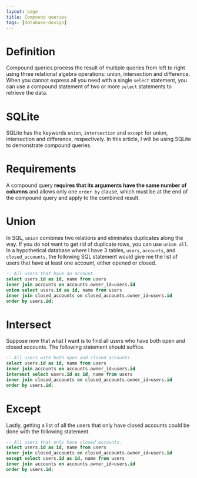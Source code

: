 ```yaml
---
layout: page
title: Compound queries
tags: [database-design]
---
```


# Definition

Compound queries process the result of multiple queries from left to right using
three relational algebra operations: union, intersection and difference. When
you cannot express all you need with a single `select` statement, you can use a
compound statement of two or more `select` statements to retrieve the data.

# SQLite

SQLite has the keywords `union`, `intersection` and `except` for union,
intersection and difference, respectively. In this article, I will be using
SQLite to demonstrate compound queries.

# Requirements

A compound query **requires that its arguments have the same number of columns**
and allows only one `order by` clause, which must be at the end of the compound
query and apply to the combined result.

# Union

In SQL, `union` combines two relations and eliminates duplicates along the way.
If you do not want to get rid of duplicate rows, you can use `union all`. In a
hypothetical database where I have 3 tables, `users`, `accounts`, and
`closed_accounts`, the following SQL statement would give me the list of users
that have at least one account, either opened or closed.

```sql
-- All users that have an account.
select users.id as id, name from users
inner join accounts on accounts.owner_id=users.id
union select users.id as id, name from users
inner join closed_accounts on closed_accounts.owner_id=users.id
order by users.id;
```

# Intersect

Suppose now that what I want is to find all users who have both open and closed
accounts. The following statement should suffice.

```sql
-- All users with both open and closed accounts.
select users.id as id, name from users
inner join accounts on accounts.owner_id=users.id
intersect select users.id as id, name from users
inner join closed_accounts on closed_accounts.owner_id=users.id
order by users.id;
```

# Except

Lastly, getting a list of all the users that only have closed accounts could be
done with the following statement.

```sql
-- All users that only have closed accounts.
select users.id as id, name from users
inner join closed_accounts on closed_accounts.owner_id=users.id
except select users.id as id, name from users
inner join accounts on accounts.owner_id=users.id
order by users.id;
```
